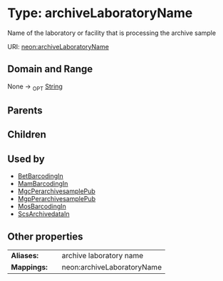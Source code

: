 
# Type: archiveLaboratoryName


Name of the laboratory or facility that is processing the archive sample

URI: [neon:archiveLaboratoryName](https://data.neonscience.org/archiveLaboratoryName)


## Domain and Range

None ->  <sub>OPT</sub> [String](types/String.md)

## Parents


## Children


## Used by

 * [BetBarcodingIn](BetBarcodingIn.md)
 * [MamBarcodingIn](MamBarcodingIn.md)
 * [MgcPerarchivesamplePub](MgcPerarchivesamplePub.md)
 * [MgpPerarchivesamplePub](MgpPerarchivesamplePub.md)
 * [MosBarcodingIn](MosBarcodingIn.md)
 * [ScsArchivedataIn](ScsArchivedataIn.md)

## Other properties

|  |  |  |
| --- | --- | --- |
| **Aliases:** | | archive laboratory name |
| **Mappings:** | | neon:archiveLaboratoryName |

